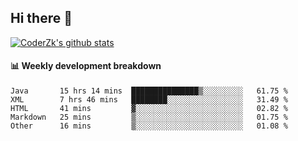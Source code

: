 ## Hi there 👋

[![CoderZk's github stats](https://github-readme-stats.vercel.app/api?username=zhoukuo123&show_icons=true&count_private=true)](https://github.com/anuraghazra/github-readme-stats)

#### :bar_chart: Weekly development breakdown

<!--START_SECTION:waka-->
```text
Java       15 hrs 14 mins  ███████████████▒░░░░░░░░░   61.75 % 
XML        7 hrs 46 mins   ████████░░░░░░░░░░░░░░░░░   31.49 % 
HTML       41 mins         ▓░░░░░░░░░░░░░░░░░░░░░░░░   02.82 % 
Markdown   25 mins         ▒░░░░░░░░░░░░░░░░░░░░░░░░   01.75 % 
Other      16 mins         ▒░░░░░░░░░░░░░░░░░░░░░░░░   01.08 % 
```
<!--END_SECTION:waka-->
